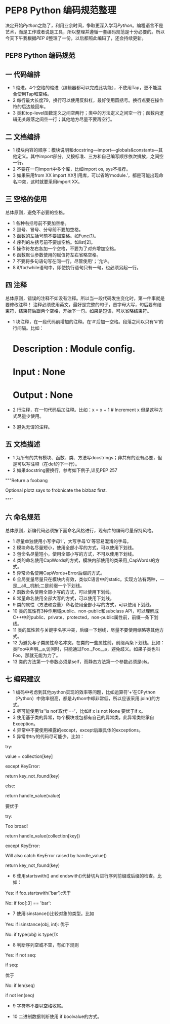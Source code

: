 # PEP8 Python 编码规范整理


决定开始*Python*之路了，利用业余时间，争取更深入学习*Python*。编程语言不是艺术，而是工作或者说是工具，所以整理并遵循一套编码规范是十分必要的。所以今天下午我根据*PEP 8*整理了一份，以后都照此编码了，还会持续更新。

## PEP8 Python 编码规范

一 代码编排
-----------------

* 1 缩进。4个空格的缩进（编辑器都可以完成此功能），不使用Tap，更不能混合使用Tap和空格。
* 2 每行最大长度79，换行可以使用反斜杠，最好使用圆括号。换行点要在操作符的后边敲回车。
* 3 类和top-level函数定义之间空两行；类中的方法定义之间空一行；函数内逻辑无关段落之间空一行；其他地方尽量不要再空行。

二 文档编排
---------------
* 1 模块内容的顺序：模块说明和docstring—import—globals&constants—其他定义。其中import部分，又按标准、三方和自己编写顺序依次排放，之间空一行。
* 2 不要在一句import中多个库，比如import os, sys不推荐。
* 3 如果采用from XX import XX引用库，可以省略‘module.’，都是可能出现命名冲突，这时就要采用import XX。

三 空格的使用
--------------------


总体原则，避免不必要的空格。



* 1 各种右括号前不要加空格。
* 2 逗号、冒号、分号前不要加空格。
* 3 函数的左括号前不要加空格。如Func(1)。
* 4 序列的左括号前不要加空格。如list[2]。
* 5 操作符左右各加一个空格，不要为了对齐增加空格。
* 6 函数默认参数使用的赋值符左右省略空格。
* 7 不要将多句语句写在同一行，尽管使用‘；’允许。
* 8 if/for/while语句中，即使执行语句只有一句，也必须另起一行。

四 注释
---------


总体原则，错误的注释不如没有注释。所以当一段代码发生变化时，第一件事就是要修改注释！
注释必须使用英文，最好是完整的句子，首字母大写，句后要有结束符，结束符后跟两个空格，开始下一句。如果是短语，可以省略结束符。
		
		
		
* 1 块注释，在一段代码前增加的注释。在‘#’后加一空格。段落之间以只有‘#’的行间隔。比如：


   # Description : Module config.
   
   # 
   
   # Input : None
   
   #
   
   # Output : None
   

* 2 行注释，在一句代码后加注释。比如：x = x + 1			# Increment x      但是这种方式尽量少使用。

* 3 避免无谓的注释。

五 文档描述
--------------

* 1 为所有的共有模块、函数、类、方法写docstrings；非共有的没有必要，但是可以写注释（在def的下一行）。
* 2 如果docstring要换行，参考如下例子,详见PEP 257


"""Return a foobang

Optional plotz says to frobnicate the bizbaz first.

"""`

六 命名规范
---------------------


总体原则，新编代码必须按下面命名风格进行，现有库的编码尽量保持风格。



* 1 尽量单独使用小写字母‘l’，大写字母‘O’等容易混淆的字母。
* 2 模块命名尽量短小，使用全部小写的方式，可以使用下划线。
* 3 包命名尽量短小，使用全部小写的方式，不可以使用下划线。
* 4 类的命名使用CapWords的方式，模块内部使用的类采用_CapWords的方式。
* 5 异常命名使用CapWords+Error后缀的方式。
* 6 全局变量尽量只在模块内有效，类似C语言中的static。实现方法有两种，一是__all__机制;二是前缀一个下划线。
* 7 函数命名使用全部小写的方式，可以使用下划线。
* 8 常量命名使用全部大写的方式，可以使用下划线。
* 9 类的属性（方法和变量）命名使用全部小写的方式，可以使用下划线。
* 10 类的属性有3种作用域public、non-public和subclass API，可以理解成C++中的public、private、protected，non-public属性前，前缀一条下划线。
* 11 类的属性若与关键字名字冲突，后缀一下划线，尽量不要使用缩略等其他方式。
* 12 为避免与子类属性命名冲突，在类的一些属性前，前缀两条下划线。比如：类Foo中声明__a,访问时，只能通过Foo._Foo__a，避免歧义。如果子类也叫Foo，那就无能为力了。
* 13 类的方法第一个参数必须是self，而静态方法第一个参数必须是cls。

七 编码建议
------------------

* 1 编码中考虑到其他python实现的效率等问题，比如运算符‘+’在CPython（Python）中效率很高，都是Jython中却非常低，所以应该采用.join()的方式。
* 2 尽可能使用‘is’‘is not’取代‘==’，比如if x is not None 要优于if x。
* 3 使用基于类的异常，每个模块或包都有自己的异常类，此异常类继承自Exception。
* 4 异常中不要使用裸露的except，except后跟具体的exceptions。
* 5 异常中try的代码尽可能少。比如：

try:

value = collection[key]

except KeyError:

return key_not_found(key)

else:

return handle_value(value)


要优于

try:

Too broad!

return handle_value(collection[key])

except KeyError:

Will also catch KeyError raised by handle_value()

return key_not_found(key)


* 6 使用startswith() and endswith()代替切片进行序列前缀或后缀的检查。比如：

Yes:  if foo.startswith('bar'):优于

No:  if foo[:3] == 'bar':


* 7 使用isinstance()比较对象的类型。比如

Yes:  if isinstance(obj, int): 优于

No:  if type(obj) is type(1):


* 8 判断序列空或不空，有如下规则

Yes:  if not seq:

if seq:

优于

No:  if len(seq)

if not len(seq)


* 9 字符串不要以空格收尾。

* 10 二进制数据判断使用 if boolvalue的方式。
